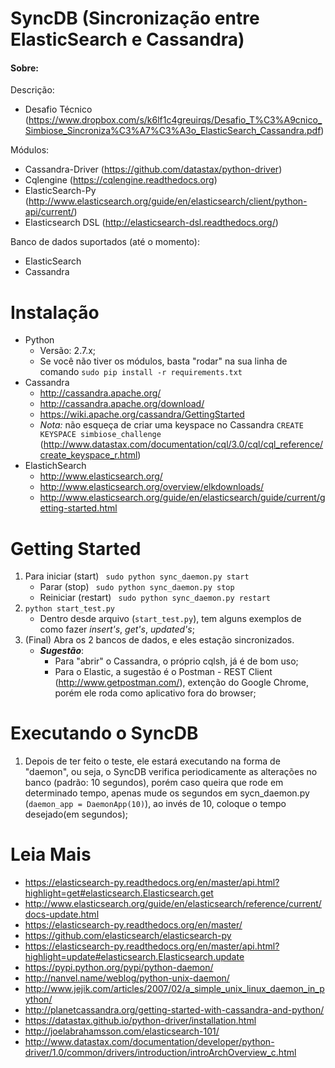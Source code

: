 # SyncDB (Sincronização  entre  ElasticSearch  e  Cassandra)

#### Sobre:

Descrição:
* Desafio Técnico (https://www.dropbox.com/s/k6lf1c4greuirqs/Desafio_T%C3%A9cnico_Simbiose_Sincroniza%C3%A7%C3%A3o_ElasticSearch_Cassandra.pdf)

Módulos:
* Cassandra-Driver (https://github.com/datastax/python-driver)
* Cqlengine (https://cqlengine.readthedocs.org)
* ElasticSearch-Py (http://www.elasticsearch.org/guide/en/elasticsearch/client/python-api/current/)
* Elasticsearch DSL (http://elasticsearch-dsl.readthedocs.org/)

Banco de dados suportados (até o momento):
* ElasticSearch
* Cassandra

# Instalação 
* Python
    * Versão: 2.7.x;
    * Se você não tiver os módulos, basta "rodar" na sua linha de comando `` sudo pip install -r requirements.txt ``
* Cassandra
    * http://cassandra.apache.org/
    * http://cassandra.apache.org/download/
    * https://wiki.apache.org/cassandra/GettingStarted
    * *Nota:* não esqueça de criar uma keyspace no Cassandra `` CREATE KEYSPACE simbiose_challenge `` (http://www.datastax.com/documentation/cql/3.0/cql/cql_reference/create_keyspace_r.html)
* ElastichSearch
    * http://www.elasticsearch.org/
    * http://www.elasticsearch.org/overview/elkdownloads/
    * http://www.elasticsearch.org/guide/en/elasticsearch/guide/current/getting-started.html
    
# Getting Started 

1. Para iniciar (start) `` sudo python sync_daemon.py start``
    * Parar (stop)  `` sudo python sync_daemon.py stop``
    * Reiniciar (restart)  `` sudo python sync_daemon.py restart``
2. `` python start_test.py `` 
    * Dentro desde arquivo (`` start_test.py ``), tem alguns exemplos de como fazer *insert's*, *get's*, *updated's*;
3. (Final) Abra os 2 bancos de dados, e eles estação sincronizados.
    * ***Sugestão***:
        *  Para "abrir" o Cassandra, o próprio cqlsh, já é de bom uso;
        *  Para o Elastic, a sugestão é o Postman - REST Client (http://www.getpostman.com/), extenção do Google Chrome, porém ele roda como aplicativo fora do browser;

# Executando o SyncDB
1. Depois de ter feito o teste, ele estará executando na forma de "daemon", ou seja, o SyncDB verifica periodicamente as alterações no banco (padrão: 10 segundos), porém caso queira que rode em determinado tempo, apenas mude os segundos em sycn_daemon.py (`` daemon_app = DaemonApp(10) ``), ao invés de 10, coloque o tempo desejado(em segundos);

# Leia Mais
* https://elasticsearch-py.readthedocs.org/en/master/api.html?highlight=get#elasticsearch.Elasticsearch.get
* http://www.elasticsearch.org/guide/en/elasticsearch/reference/current/docs-update.html
* https://elasticsearch-py.readthedocs.org/en/master/
* https://github.com/elasticsearch/elasticsearch-py
* https://elasticsearch-py.readthedocs.org/en/master/api.html?highlight=update#elasticsearch.Elasticsearch.update
* https://pypi.python.org/pypi/python-daemon/
* http://nanvel.name/weblog/python-unix-daemon/
* http://www.jejik.com/articles/2007/02/a_simple_unix_linux_daemon_in_python/
* http://planetcassandra.org/getting-started-with-cassandra-and-python/
* https://datastax.github.io/python-driver/installation.html
* http://joelabrahamsson.com/elasticsearch-101/
* http://www.datastax.com/documentation/developer/python-driver/1.0/common/drivers/introduction/introArchOverview_c.html